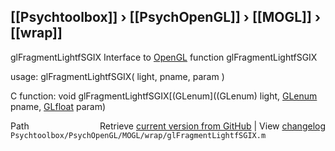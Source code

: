 ## [[Psychtoolbox]] &#8250; [[PsychOpenGL]] &#8250; [[MOGL]] &#8250; [[wrap]]

glFragmentLightfSGIX  Interface to [OpenGL](OpenGL) function glFragmentLightfSGIX  
  
usage:  glFragmentLightfSGIX( light, pname, param )  
  
C function:  void glFragmentLightfSGIX[(GLenum]((GLenum) light, [GLenum](GLenum) pname, [GLfloat](GLfloat) param)  




<div class="code_header" style="text-align:right;">
  <span style="float:left;">Path&nbsp;&nbsp;</span> <span class="counter">Retrieve <a href=
  "https://raw.github.com/Psychtoolbox-3/Psychtoolbox-3/beta/Psychtoolbox/PsychOpenGL/MOGL/wrap/glFragmentLightfSGIX.m">current version from GitHub</a> | View <a href=
  "https://github.com/Psychtoolbox-3/Psychtoolbox-3/commits/beta/Psychtoolbox/PsychOpenGL/MOGL/wrap/glFragmentLightfSGIX.m">changelog</a></span>
</div>
<div class="code">
  <code>Psychtoolbox/PsychOpenGL/MOGL/wrap/glFragmentLightfSGIX.m</code>
</div>

